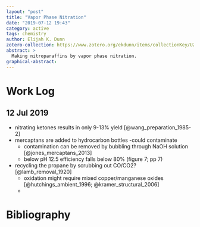 ```yaml
---
layout: "post"
title: "Vapor Phase Nitration"
date: "2019-07-12 19:43"
category: active
tags: chemistry
author: Elijah K. Dunn
zotero-collection: https://www.zotero.org/ekdunn/items/collectionKey/UZMT7REW
abstract: >
  Making nitroparaffins by vapor phase nitration.
graphical-abstract:
---
```


# Work Log

## 12 Jul 2019
- nitrating ketones results in only 9-13% yield [@wang_preparation_1985-2]
- mercaptans are added to hydrocarbon bottles -could contaminate
    - contamination can be removed by bubbling through NaOH solution [@jones_mercaptans_2013]
    - below pH 12.5 efficiency falls below 80% (figure 7; pp 7)
- recycling the propane by scrubbing out CO/CO2? [@lamb_removal_1920]
    - oxidation might require mixed copper/manganese oxides [@hutchings_ambient_1996; @kramer_structural_2006]
    - 
# Bibliography
